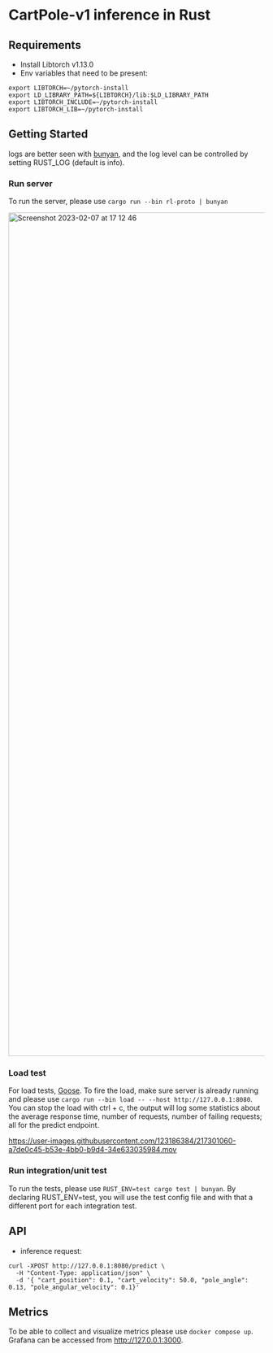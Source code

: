 # CartPole-v1 inference in Rust

## Requirements
- Install Libtorch v1.13.0
- Env variables that need to be present:
```
export LIBTORCH=~/pytorch-install
export LD_LIBRARY_PATH=${LIBTORCH}/lib:$LD_LIBRARY_PATH
export LIBTORCH_INCLUDE=~/pytorch-install
export LIBTORCH_LIB=~/pytorch-install
```

## Getting Started

logs are better seen with [bunyan](https://github.com/LukeMathWalker/bunyan), and the log level can be controlled by setting RUST_LOG (default is info).

### Run server
To run the server, please use ```cargo run --bin rl-proto | bunyan```

<img width="1660" alt="Screenshot 2023-02-07 at 17 12 46" src="https://user-images.githubusercontent.com/123186384/217300175-ca96a343-b6f5-418f-b6fd-3feedeb02bb0.png">

### Load test
For load tests, [Goose](https://docs.rs/goose/latest/goose/). To fire the load, make sure server is already running and please use ```cargo run --bin load -- --host http://127.0.0.1:8080```. You can stop the load with ctrl + c, the output will log some statistics about the average response time, number of requests, number of failing requests; all for the predict endpoint.

https://user-images.githubusercontent.com/123186384/217301060-a7de0c45-b53e-4bb0-b9d4-34e633035984.mov

### Run integration/unit test
To run the tests, please use ```RUST_ENV=test cargo test | bunyan```. By declaring RUST_ENV=test, you will use the test config file and with that a different port for each integration test.

## API

- inference request:
```
curl -XPOST http://127.0.0.1:8080/predict \
  -H "Content-Type: application/json" \
  -d '{ "cart_position": 0.1, "cart_velocity": 50.0, "pole_angle": 0.13, "pole_angular_velocity": 0.1}'
```

## Metrics

To be able to collect and visualize metrics please use ```docker compose up```. Grafana can be accessed from http://127.0.0.1:3000. 
